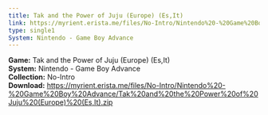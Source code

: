 ```yaml
---
title: Tak and the Power of Juju (Europe) (Es,It)
link: https://myrient.erista.me/files/No-Intro/Nintendo%20-%20Game%20Boy%20Advance/Tak%20and%20the%20Power%20of%20Juju%20(Europe)%20(Es,It).zip
type: single1
System: Nintendo - Game Boy Advance
---
```

<b>Game:</b> Tak and the Power of Juju (Europe) (Es,It)<br>
<b>System:</b> Nintendo - Game Boy Advance<br>
<b>Collection:</b> No-Intro<br>
<b>Download:</b> https://myrient.erista.me/files/No-Intro/Nintendo%20-%20Game%20Boy%20Advance/Tak%20and%20the%20Power%20of%20Juju%20(Europe)%20(Es,It).zip
